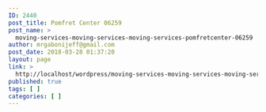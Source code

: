```yaml
---
ID: 2440
post_title: Pomfret Center 06259
post_name: >
  moving-services-moving-services-moving-services-pomfretcenter-06259
author: mrgabonijeff@gmail.com
post_date: 2018-03-28 01:37:20
layout: page
link: >
  http://localhost/wordpress/moving-services-moving-services-moving-services-pomfretcenter-06259/
published: true
tags: [ ]
categories: [ ]
---
```

